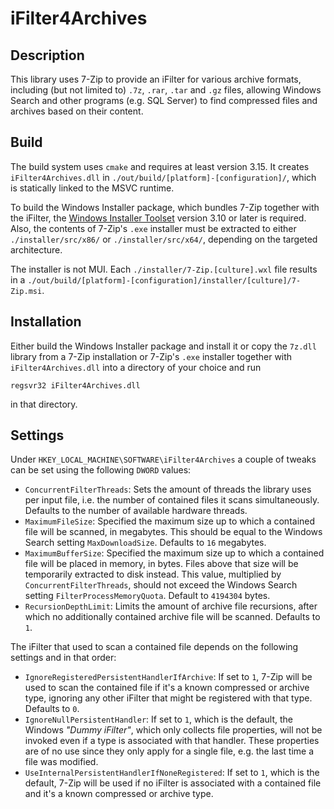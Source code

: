# iFilter4Archives

## Description
This library uses 7-Zip to provide an iFilter for various archive formats,
including (but not limited to) `.7z`, `.rar`, `.tar` and `.gz` files, allowing
Windows Search and other programs (e.g. SQL Server) to find compressed files
and archives based on their content.

## Build
The build system uses `cmake` and requires at least version 3.15. It creates
`iFilter4Archives.dll` in `./out/build/[platform]-[configuration]/`, which is
statically linked to the MSVC runtime.

To build the Windows Installer package, which bundles 7-Zip together with
the iFilter, the [Windows Installer Toolset](https://wixtoolset.org/) version
3.10 or later is required. Also, the contents of 7-Zip's `.exe` installer must
be extracted to either `./installer/src/x86/` or `./installer/src/x64/`,
depending on the targeted architecture.

The installer is not MUI. Each `./installer/7-Zip.[culture].wxl` file results
in a `./out/build/[platform]-[configuration]/installer/[culture]/7-Zip.msi`.

## Installation
Either build the Windows Installer package and install it or copy the `7z.dll`
library from a 7-Zip installation or 7-Zip's `.exe` installer together with
`iFilter4Archives.dll` into a directory of your choice and run
```shell
regsvr32 iFilter4Archives.dll
```
in that directory.

## Settings
Under `HKEY_LOCAL_MACHINE\SOFTWARE\iFilter4Archives` a couple of tweaks can be
set using the following `DWORD` values:
- `ConcurrentFilterThreads`: Sets the amount of threads the library uses per
  input file, i.e. the number of contained files it scans simultaneously.
  Defaults to the number of available hardware threads.
- `MaximumFileSize`: Specified the maximum size up to which a contained file
  will be scanned, in megabytes. This should be equal to the Windows Search
  setting `MaxDownloadSize`.
  Defaults to `16` megabytes.
- `MaximumBufferSize`: Specified the maximum size up to which a contained file
  will be placed in memory, in bytes. Files above that size will be
  temporarily extracted to disk instead. This value, multiplied by
  `ConcurrentFilterThreads`, should not exceed the Windows Search setting
  `FilterProcessMemoryQuota`.
  Default to `4194304` bytes.
- `RecursionDepthLimit`: Limits the amount of archive file recursions, after
  which no additionally contained archive file will be scanned.
  Defaults to `1`.

The iFilter that used to scan a contained file depends on the following
settings and in that order:
- `IgnoreRegisteredPersistentHandlerIfArchive`: If set to `1`, 7-Zip will be
  used to scan the contained file if it's a known compressed or archive type,
  ignoring any other iFilter that might be registered with that type.
  Defaults to `0`.
- `IgnoreNullPersistentHandler`: If set to `1`, which is the default, the
  Windows _"Dummy iFilter"_, which only collects file properties, will not be
  invoked even if a type is associated with that handler. These properties are
  of no use since they only apply for a single file, e.g. the last time a file
  was modified.
- `UseInternalPersistentHandlerIfNoneRegistered`: If set to `1`, which is the
  default, 7-Zip will be used if no iFilter is associated with a contained
  file and it's a known compressed or archive type.
